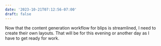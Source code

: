 ```yaml
---
date: '2023-10-21T07:12:56-07:00'
draft: false
---
```

Now that the content generation workflow for blips is streamlined, I need to create their own layouts. That will be for this evening or another day as I have to get ready for work.
